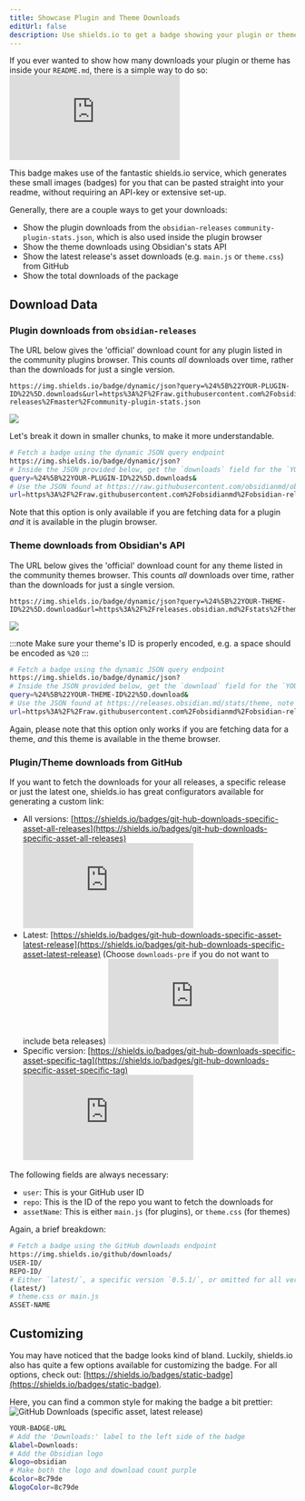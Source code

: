 ```yaml
---
title: Showcase Plugin and Theme Downloads
editUrl: false
description: Use shields.io to get a badge showing your plugin or theme's downloads
---
```


If you ever wanted to show how many downloads your plugin or theme has inside your `README.md`, there is a simple way to do so:
![GitHub Downloads (specific asset, latest release)](https://img.shields.io/github/downloads/fevol/obsidian-criticmarkup/latest/main.js)

This badge makes use of the fantastic shields.io service, which generates these small images (badges) for you that can be pasted straight into your readme, without requiring an API-key or extensive set-up.

Generally, there are a couple ways to get your downloads:

* Show the plugin downloads from the `obsidian-releases` `community-plugin-stats.json`, which is also used inside the plugin browser
* Show the theme downloads using Obsidian's stats API
* Show the latest release's asset downloads (e.g. `main.js` or `theme.css`) from GitHub
* Show the total downloads of the package

## Download Data

### Plugin downloads from `obsidian-releases`

The URL below gives the 'official' download count for any plugin listed in the community plugins browser. This counts *all* downloads over time, rather than the downloads for just a single version.

```[YOUR-PLUGIN-ID]
https://img.shields.io/badge/dynamic/json?query=%24%5B%22YOUR-PLUGIN-ID%22%5D.downloads&url=https%3A%2F%2Fraw.githubusercontent.com%2Fobsidianmd%2Fobsidian-releases%2Fmaster%2Fcommunity-plugin-stats.json
```

![](https://img.shields.io/badge/dynamic/json?query=%24%5B%22dataview%22%5D.downloads\&url=https%3A%2F%2Fraw.githubusercontent.com%2Fobsidianmd%2Fobsidian-releases%2Fmaster%2Fcommunity-plugin-stats.json)

Let's break it down in smaller chunks, to make it more understandable.

```sh
# Fetch a badge using the dynamic JSON query endpoint
https://img.shields.io/badge/dynamic/json?
# Inside the JSON provided below, get the `downloads` field for the `YOUR-PLUGIN-ID`
query=%24%5B%22YOUR-PLUGIN-ID%22%5D.downloads&
# Use the JSON found at https://raw.githubusercontent.com/obsidianmd/obsidian-releases/master/community-plugin-stats.json
url=https%3A%2F%2Fraw.githubusercontent.com%2Fobsidianmd%2Fobsidian-releases%2Fmaster%2Fcommunity-plugin-stats.json
```

Note that this option is only available if you are fetching data for a plugin *and* it is available in the plugin browser.

### Theme downloads from Obsidian's API

The URL below gives the 'official' download count for any theme listed in the community themes browser. This counts *all* downloads over time, rather than the downloads for just a single version.

```[YOUR-THEME-ID]
https://img.shields.io/badge/dynamic/json?query=%24%5B%22YOUR-THEME-ID%22%5D.download&url=https%3A%2F%2Freleases.obsidian.md%2Fstats%2Ftheme
```

![](https://img.shields.io/badge/dynamic/json?query=%24%5B%22Minimal%22%5D.download\&url=https%3A%2F%2Freleases.obsidian.md%2Fstats%2Ftheme)

:::note
Make sure your theme's ID is properly encoded, e.g. a space should be encoded as `%20`
:::

```sh
# Fetch a badge using the dynamic JSON query endpoint
https://img.shields.io/badge/dynamic/json?
# Inside the JSON provided below, get the `download` field for the `YOUR-THEME-ID`
query=%24%5B%22YOUR-THEME-ID%22%5D.download&
# Use the JSON found at https://releases.obsidian.md/stats/theme, note that this is undocumented API and might change
url=https%3A%2F%2Fraw.githubusercontent.com%2Fobsidianmd%2Fobsidian-releases%2Fmaster%2Fcommunity-plugin-stats.json
```

Again, please note that this option only works if you are fetching data for a theme, *and* this theme is available in the theme browser.

### Plugin/Theme downloads from GitHub

If you want to fetch the downloads for your all releases, a specific release or just the latest one, shields.io has great configurators available for generating a custom link:

* All versions: [https://shields.io/badges/git-hub-downloads-specific-asset-all-releases](https://shields.io/badges/git-hub-downloads-specific-asset-all-releases)
  ![](https://img.shields.io/github/downloads/blacksmithgu/obsidian-dataview/main.js)
* Latest: [https://shields.io/badges/git-hub-downloads-specific-asset-latest-release](https://shields.io/badges/git-hub-downloads-specific-asset-latest-release)
  (Choose `downloads-pre` if you do not want to include beta releases)
  ![](https://img.shields.io/github/downloads/blacksmithgu/obsidian-dataview/latest/main.js)
* Specific version: [https://shields.io/badges/git-hub-downloads-specific-asset-specific-tag](https://shields.io/badges/git-hub-downloads-specific-asset-specific-tag)
  ![](https://img.shields.io/github/downloads/blacksmithgu/obsidian-dataview/0.5.59/main.js)

The following fields are always necessary:

* `user`: This is your GitHub user ID
* `repo`: This is the ID of the repo you want to fetch the downloads for
* `assetName`: This is either `main.js` (for plugins), or `theme.css` (for themes)

Again, a brief breakdown:

```sh
# Fetch a badge using the GitHub downloads endpoint
https://img.shields.io/github/downloads/
USER-ID/
REPO-ID/
# Either `latest/`, a specific version `0.5.1/`, or omitted for all versions
(latest/)
# theme.css or main.js
ASSET-NAME
```

## Customizing

You may have noticed that the badge looks kind of bland. Luckily, shields.io also has quite a few options available for customizing the badge. For all options, check out: [https://shields.io/badges/static-badge](https://shields.io/badges/static-badge).

Here, you can find a common style for making the badge a bit prettier:
![GitHub Downloads (specific asset, latest release)](https://img.shields.io/badge/dynamic/json?query=%24%5B%22translate%22%5D.downloads\&url=https%3A%2F%2Fraw.githubusercontent.com%2Fobsidianmd%2Fobsidian-releases%2Fmaster%2Fcommunity-plugin-stats.json\&label=Downloads:\&logo=obsidian\&color=8c79de\&logoColor=8c79de)

```sh
YOUR-BADGE-URL
# Add the 'Downloads:' label to the left side of the badge 
&label=Downloads:
# Add the Obsidian logo
&logo=obsidian
# Make both the logo and download count purple
&color=8c79de
&logoColor=8c79de
```
